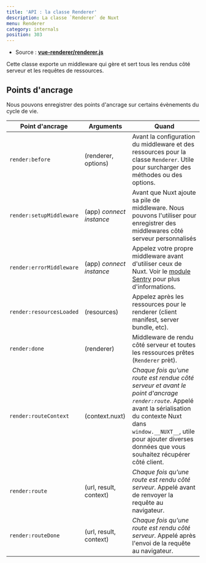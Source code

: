 ```yaml
---
title: 'API : la classe Renderer'
description: La classe `Renderer` de Nuxt
menu: Renderer
category: internals
position: 303
---
```


- Source : **[vue-renderer/renderer.js](https://github.com/nuxt/nuxt.js/blob/dev/packages/vue-renderer/src/renderer.js)**

Cette classe exporte un middleware qui gère et sert tous les rendus côté serveur et les requêtes de ressources.

## Points d'ancrage

Nous pouvons enregistrer des points d'ancrage sur certains évènements du cycle de vie.

| Point d'ancrage          | Arguments                | Quand                                                                                                                                                                                                                                               |
| ------------------------ | ------------------------ | --------------------------------------------------------------------------------------------------------------------------------------------------------------------------------------------------------------------------------------------------- |
| `render:before`          | (renderer, options)      | Avant la configuration du middleware et des ressources pour la classe `Renderer`. Utile pour surcharger des méthodes ou des options.                                                                                                                |
| `render:setupMiddleware` | (app) _connect instance_ | Avant que Nuxt ajoute sa pile de middleware. Nous pouvons l'utiliser pour enregistrer des middlewares côté serveur personnalisés                                                                                                                    |
| `render:errorMiddleware` | (app) _connect instance_ | Appelez votre propre middleware avant d'utiliser ceux de Nuxt. Voir le [module Sentry](https://github.com/nuxt-community/sentry-module/blob/master/lib/module.js#L122) pour plus d'informations.                                                    |
| `render:resourcesLoaded` | (resources)              | Appelez après les ressources pour le renderer (client manifest, server bundle, etc).                                                                                                                                                                |
| `render:done`            | (renderer)               | Middleware de rendu côté serveur et toutes les ressources prêtes (`Renderer` prèt).                                                                                                                                                                 |
| `render:routeContext`    | (context.nuxt)           | _Chaque fois qu'une route est rendue côté serveur et avant le point d'ancrage `render:route`_. Appelé avant la sérialisation du contexte Nuxt dans `window.__NUXT__`, utile pour ajouter diverses données que vous souhaitez récupérer côté client. |
| `render:route`           | (url, result, context)   | _Chaque fois qu'une route est rendu côté serveur_. Appelé avant de renvoyer la requête au navigateur.                                                                                                                                               |
| `render:routeDone`       | (url, result, context)   | _Chaque fois qu'une route est rendu côté serveur_. Appelé après l'envoi de la requête au navigateur.                                                                                                                                                |

